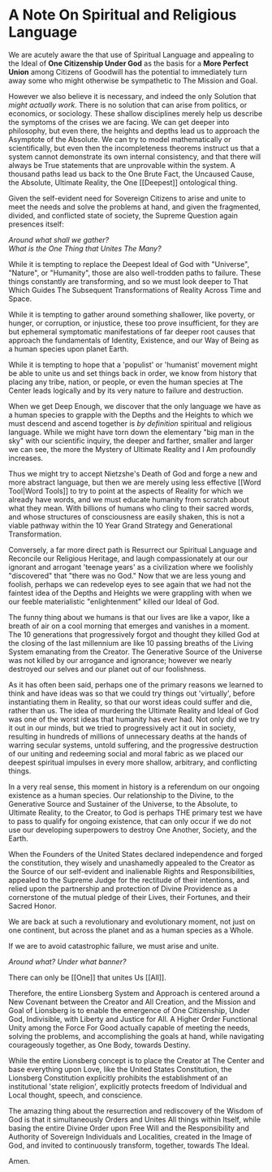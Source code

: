 # A Note On Spiritual and Religious Language

We are acutely aware the that use of Spiritual Language and appealing to the Ideal of **One Citizenship Under God** as the basis for a **More Perfect Union** among Citizens of Goodwill has the potential to immediately turn away some who might otherwise be sympathetic to The Mission and Goal. 

However we also believe it is necessary, and indeed the only Solution that *might actually work*. There is no solution that can arise from politics, or economics, or sociology. These shallow disciplines merely help us describe the symptoms of the crises we are facing. We can get deeper into philosophy, but even there, the heights and depths lead us to approach the Asymptote of the Absolute. We can try to model mathematically or scientifically, but even then the incompleteness theorems instruct us that a system cannot demonstrate its own internal consistency, and that there will always be True statements that are unprovable within the system. A thousand paths lead us back to the One Brute Fact, the Uncaused Cause, the Absolute, Ultimate Reality, the One [[Deepest]] ontological thing. 

Given the self-evident need for Sovereign Citizens to arise and unite to meet the needs and solve the problems at hand, and given the fragmented, divided, and conflicted state of society, the Supreme Question again presences itself: 

*Around what shall we gather?*  
*What is the One Thing that Unites The Many?*  

While it is tempting to replace the Deepest Ideal of God with "Universe", "Nature", or "Humanity", those are also well-trodden paths to failure. These things constantly are transforming, and so we must look deeper to That Which Guides The Subsequent Transformations of Reality Across Time and Space. 

While it is tempting to gather around something shallower, like poverty, or hunger, or corruption, or injustice, these too prove insufficient, for they are but ephemeral symptomatic manifestations of far deeper root causes that approach the fundamentals of Identity, Existence, and our Way of Being as a human species upon planet Earth. 

While it is tempting to hope that a 'populist' or 'humanist' movement might be able to unite us and set things back in order, we know from history that placing any tribe, nation, or people, or even the human species at The Center leads logically and by its very nature to failure and destruction. 

When we get Deep Enough, we discover that the only language we have as a human species to grapple with the Depths and the Heights to which we must descend and ascend together is *by definition* spiritual and religious language. While we might have torn down the elementary "big man in the sky" with our scientific inquiry, the deeper and farther, smaller and larger we can see, the more the Mystery of Ultimate Reality and I Am profoundly increases. 

Thus we might try to accept Nietzshe's Death of God and forge a new and more abstract language, but then we are merely using less effective [[Word Tool|Word Tools]] to try to point at the aspects of Reality for which we already have words, and we must educate humanity from scratch about what they mean. With billions of humans who cling to their sacred words, and whose structures of consciousness are easily shaken, this is not a viable pathway within the 10 Year Grand Strategy and Generational Transformation. 

Conversely, a far more direct path is Resurrect our Spiritual Language and Reconcile our Religious Heritage, and laugh compassionately at our our ignorant and arrogant 'teenage years' as a civilization where we foolishly "discovered" that "there was no God." Now that we are less young and foolish, perhaps we can redevelop eyes to see again that we had not the faintest idea of the Depths and Heights we were grappling with when we our feeble materialistic "enlightenment" killed our Ideal of God. 

The funny thing about we humans is that our lives are like a vapor, like a breath of air on a cool morning that emerges and vanishes in a moment. The 10 generations that progressively forgot and thought they killed God at the closing of the last millennium are like 10 passing breaths of the Living System emanating from the Creator. The Generative Source of the Universe was not killed by our arrogance and ignorance; however we nearly destroyed our selves and our planet out of our foolishness. 

As it has often been said, perhaps one of the primary reasons we learned to think and have ideas was so that we could try things out 'virtually', before instantiating them in Reality, so that our worst ideas could suffer and die, rather than us. The idea of murdering the Ultimate Reality and Ideal of God was one of the worst ideas that humanity has ever had. Not only did we try it out in our minds, but we tried to progressively act it out in society, resulting in hundreds of millions of unnecessary deaths at the hands of warring secular systems, untold suffering, and the progressive destruction of our uniting and redeeming social and moral fabric as we placed our deepest spiritual impulses in every more shallow, arbitrary, and conflicting things. 

In a very real sense, this moment in history is a referendum on our ongoing existence as a human species. Our relationship to the Divine, to the Generative Source and Sustainer of the Universe, to the Absolute, to Ultimate Reality, to the Creator, to God is perhaps THE primary test we have to pass to qualify for ongoing existence, that can only occur if we do not use our developing superpowers to destroy One Another, Society, and the Earth. 

When the Founders of the United States declared independence and forged the constitution, they wisely and unashamedly appealed to the Creator as the Source of our self-evident and inalienable Rights and Responsibilities, appealed to the Supreme Judge for the rectitude of their intentions, and relied upon the partnership and protection of Divine Providence as a cornerstone of the mutual pledge of their Lives, their Fortunes, and their Sacred Honor. 

We are back at such a revolutionary and evolutionary moment, not just on one continent, but across the planet and as a human species as a Whole. 

If we are to avoid catastrophic failure, we must arise and unite. 

*Around what? Under what banner?*

There can only be [[One]] that unites Us [[All]]. 

Therefore, the entire Lionsberg System and Approach is centered around a New Covenant between the Creator and All Creation, and the Mission and Goal of Lionsberg is to enable the emergence of One Citizenship, Under God, Indivisible, with Liberty and Justice for All. A Higher Order Functional Unity among the Force For Good actually capable of meeting the needs, solving the problems, and accomplishing the goals at hand, while navigating courageously together, as One Body, towards Destiny. 

While the entire Lionsberg concept is to place the Creator at The Center and base everything upon Love, like the United States Constitution, the Lionsberg Constitution explicitly prohibits the establishment of an institutional 'state religion', explicitly protects freedom of Individual and Local thought, speech, and conscience. 

The amazing thing about the resurrection and rediscovery of the Wisdom of God is that it simultaneously Orders and Unites All things within Itself, while basing the entire Divine Order upon Free Will and the Responsibility and Authority of Sovereign Individuals and Localities, created in the Image of God, and invited to continuously transform, together, towards The Ideal. 

Amen.  
